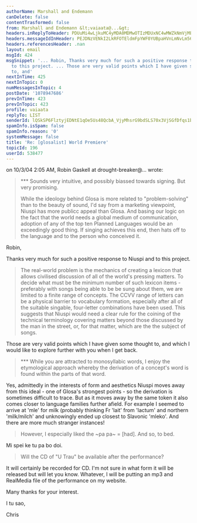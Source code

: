 ```yaml
---
authorName: Marshall and Endemann
canDelete: false
contentTrasformed: false
from: Marshall and Endemann &lt;vaiaata@...&gt;
headers.inReplyToHeader: PDUuMi4wLjkuMC4yMDA0MDMwOTIzMDUxNC4wMWZkNmVjMEBwYWNpZmljLm5ldC5hdT4=
headers.messageIdInHeader: PEJDNzVENkI2LkRFOTEldmFpYWF0YUBpaHVnLmNvLm56Pg==
headers.referencesHeader: .nan
layout: email
msgId: 424
msgSnippet: '... Robin, Thanks very much for such a positive response to Niuspi and
  to this project. ... Those are very valid points which I have given some thought
  to, and'
nextInTime: 425
nextInTopic: 0
numMessagesInTopic: 4
postDate: '1078947686'
prevInTime: 423
prevInTopic: 423
profile: vaiaata
replyTo: LIST
senderId: lQSkSP6FlztyjEDNtE1qOe5Us48QcbA_VjyMhsrG9bdSLS70x3VjSGfDfqs1bp0KRpBWWT35LouCCtYaeB-P0RH1Y5MkGpXK1AHFlqSVmMgL
spamInfo.isSpam: false
spamInfo.reason: '0'
systemMessage: false
title: 'Re: [glosalist] World Premiere'
topicId: 196
userId: 538477
---
```


on 10/3/04 2:05 AM, Robin Gaskell at drought-breaker@... wrote:

> ***  Sounds very intuitive, and possibly biassed towards signing.
> But very promising.
> 
> While the ideology behind Glosa is more related to "problem-solving"
> than to the beauty of sound, I'd say from a marketing viewpoint, Niuspi has
> more publicc appeal than Glosa.
> And basing our logic on the fact that the world needs a global
> medium of communication, adoption of any of the top ten Planned Languages
> would be an exceedingly good thing.
> If singing achieves this end, then hats off to the language and to the
> person who conceived it.

Robin,

Thanks very much for such a positive response to Niuspi and to this project.

> The real-world problem is the mechanics of creating a lexicon that
> allows civilised discussion of all of the world's pressing matters.  To
> decide what must be the minimum number of such lexicon items - preferably
> with songs being able to be  be sung about them, we are limited to a finite
> range of concepts.  The CCVV range of letters can be a physical barrier to
> vocabulary formation, especially after all of the suitable singable,
> four-letter combinations have been used.  This suggests that Niuspi would
> need a clear rule for the coining of the technical terminology
> covering  matters beyond those discussed by the man in the street, or, for
> that matter, which are the the subject of songs.

Those are very valid points which I have given some thought to, and which I
would like to explore further with you when I get back.

> ***   While you are attracted to monosyllabic words, I enjoy the
> etymological approach whereby the derivation of a concept's word is found
> within the parts of that word.

Yes, admittedly in the interests of form and aesthetics Niuspi moves away
from this ideal - one of Glosa's strongest points - so the derivation is
sometimes difficult to trace. But as it moves away by the same token it also
comes closer to language families further afield. For example I seemed to
arrive at 'mle' for milk (probably thinking Fr 'lait' from 'lactum' and
northern 'milk/milch' and unknowingly ended up closest to Slavonic 'mleko'.
And there are more much stranger instances!
 
> However, I especially liked the  ~pa pa~  = [had].
> And so, to bed.

Mi spei ke tu pa bo doi.

> Will the CD of "U Trau" be available after the performance?

It will certainly be recorded for CD. I'm not sure in what form it will be
released but will let you know. Whatever, I will be putting an mp3 and
RealMedia file of the performance on my website.

Many thanks for your interest.

I tu sao,

Chris


